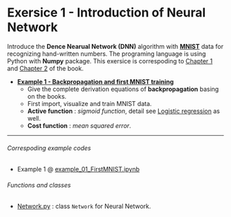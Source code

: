 # Exersice 1 - Introduction of Neural Network
Introduce the **Dence Nearual Network (DNN)** algorithm with **[MNIST](http://yann.lecun.com/exdb/mnist/)** data for recognizing hand-written numbers. The programing language is using Python with **Numpy** package. This exersice is correspoding to [Chapter 1](http://neuralnetworksanddeeplearning.com/chap1.html) and [Chapter 2](http://neuralnetworksanddeeplearning.com/chap2.html) of the book.

- [**Example 1 - Backpropagation and first MNIST training**](example_01_FirstMNIST.ipynb)
   - Give the complete derivation equations of **backpropagation** basing on the books.
   - First import, visualize and train MNIST data.
   - **Active function** : *sigmoid function*, detail see [Logistic regression](../../Machine_Learning_in_Python_SR/Chapter_03/example_02_LogisticRegression.ipynb) as well.
   - **Cost function**   : *mean squared error*.

---
###### Correspoding example codes
* Example 1 @ [example_01_FirstMNIST.ipynb](example_01_FirstMNIST.ipynb)

###### Functions and classes
* [Network.py](Network.py) : class `Network` for Neural Network.
